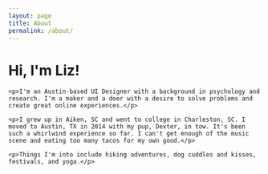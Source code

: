 ```yaml
---
layout: page
title: About
permalink: /about/
---
```


<div class="images-wrapper">
	<div class="images-about"></div>
</div>

<div class="about-content">
	<h1>Hi, I'm Liz!</h1>

	<p>I'm an Austin-based UI Designer with a background in psychology and research. I'm a maker and a doer with a desire to solve problems and create great online experiences.</p>

	<p>I grew up in Aiken, SC and went to college in Charleston, SC. I moved to Austin, TX in 2014 with my pup, Dexter, in tow. It's been such a whirlwind experience so far. I can't get enough of the music scene and eating too many tacos for my own good.</p>

	<p>Things I'm into include hiking adventures, dog cuddles and kisses, festivals, and yoga.</p>
</div>





